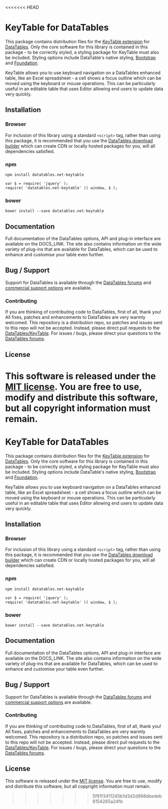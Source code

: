 <<<<<<< HEAD
# KeyTable for DataTables 

This package contains distribution files for the [KeyTable extension](https://datatables.net/extensions/keytable) for [DataTables](https://datatables.net/). Only the core software for this library is contained in this package - to be correctly styled, a styling package for KeyTable must also be included. Styling options include DataTable's native styling, [Bootstrap](http://getboostrap.com) and [Foundation](http://foundation.zurb.com/).

KeyTable allows you to use keyboard navigation on a DataTables enhanced table, like an Excel spreadsheet - a cell shows a focus outline which can be moved using the keyboard or mouse operations. This can be particularly useful in an editable table that uses Editor allowing end users to update data very quickly.


## Installation

### Browser

For inclusion of this library using a standard `<script>` tag, rather than using this package, it is recommended that you use the [DataTables download builder](//datatables.net/download) which can create CDN or locally hosted packages for you, will all dependencies satisfied.

### npm

```
npm install datatables.net-keytable
```

```
var $ = require( 'jquery' );
require( 'datatables.net-keytable' )( window, $ );
```

### bower

```
bower install --save datatables.net-keytable
```



## Documentation

Full documentation of the DataTables options, API and plug-in interface are available on the DOCS_LINK. The site also contains information on the wide variety of plug-ins that are available for DataTables, which can be used to enhance and customise your table even further.


## Bug / Support

Support for DataTables is available through the [DataTables forums](//datatables.net/forums) and [commercial support options](//datatables.net/support) are available.


### Contributing

If you are thinking of contributing code to DataTables, first of all, thank you! All fixes, patches and enhancements to DataTables are very warmly welcomed. This repository is a distribution repo, so patches and issues sent to this repo will not be accepted. Instead, please direct pull requests to the [DataTables/KeyTable](http://github.com/DataTables/KeyTable). For issues / bugs, please direct your questions to the [DataTables forums](//datatables.net/forums).


## License

This software is released under the [MIT license](//datatables.net/license). You are free to use, modify and distribute this software, but all copyright information must remain.
=======
# KeyTable for DataTables 

This package contains distribution files for the [KeyTable extension](https://datatables.net/extensions/keytable) for [DataTables](https://datatables.net/). Only the core software for this library is contained in this package - to be correctly styled, a styling package for KeyTable must also be included. Styling options include DataTable's native styling, [Bootstrap](http://getboostrap.com) and [Foundation](http://foundation.zurb.com/).

KeyTable allows you to use keyboard navigation on a DataTables enhanced table, like an Excel spreadsheet - a cell shows a focus outline which can be moved using the keyboard or mouse operations. This can be particularly useful in an editable table that uses Editor allowing end users to update data very quickly.


## Installation

### Browser

For inclusion of this library using a standard `<script>` tag, rather than using this package, it is recommended that you use the [DataTables download builder](//datatables.net/download) which can create CDN or locally hosted packages for you, will all dependencies satisfied.

### npm

```
npm install datatables.net-keytable
```

```
var $ = require( 'jquery' );
require( 'datatables.net-keytable' )( window, $ );
```

### bower

```
bower install --save datatables.net-keytable
```



## Documentation

Full documentation of the DataTables options, API and plug-in interface are available on the DOCS_LINK. The site also contains information on the wide variety of plug-ins that are available for DataTables, which can be used to enhance and customise your table even further.


## Bug / Support

Support for DataTables is available through the [DataTables forums](//datatables.net/forums) and [commercial support options](//datatables.net/support) are available.


### Contributing

If you are thinking of contributing code to DataTables, first of all, thank you! All fixes, patches and enhancements to DataTables are very warmly welcomed. This repository is a distribution repo, so patches and issues sent to this repo will not be accepted. Instead, please direct pull requests to the [DataTables/KeyTable](http://github.com/DataTables/KeyTable). For issues / bugs, please direct your questions to the [DataTables forums](//datatables.net/forums).


## License

This software is released under the [MIT license](//datatables.net/license). You are free to use, modify and distribute this software, but all copyright information must remain.
>>>>>>> 5f91f3411245b1d3d2d998dbedeb8154265a24fb
